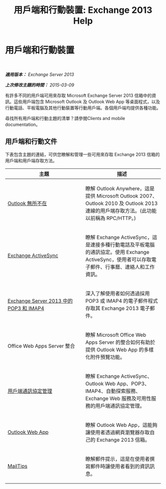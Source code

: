 ﻿---
title: '用戶端和行動裝置: Exchange 2013 Help'
TOCTitle: 用戶端和行動裝置
ms:assetid: d67342e7-6ee0-4228-9f84-721b2a53fb4c
ms:mtpsurl: https://technet.microsoft.com/zh-tw/library/JJ150572(v=EXCHG.150)
ms:contentKeyID: 50474289
ms.date: 05/21/2018
mtps_version: v=EXCHG.150
ms.translationtype: MT
---

# 用戶端和行動裝置

 

_**適用版本：** Exchange Server 2013_

_**上次修改主題的時間：** 2015-03-09_

有許多不同的用戶端可用來存取 Microsoft Exchange Server 2013 信箱中的資訊。這些用戶端包含 Microsoft Outlook 及 Outlook Web App 等桌面程式，以及行動電話、平板電腦及其他行動裝置等行動用戶端。各個用戶端均提供各種功能。

尋找所有用戶端和行動主題的清單？請參閱Clients and mobile documentation。

## 用戶端和行動文件

下表包含主題的連結，可供您瞭解和管理一些可用來存取 Exchange 2013 信箱的用戶端和用戶端存取方法。


<table>
<colgroup>
<col style="width: 50%" />
<col style="width: 50%" />
</colgroup>
<thead>
<tr class="header">
<th>主題</th>
<th>描述</th>
</tr>
</thead>
<tbody>
<tr class="odd">
<td><p><a href="outlook-anywhere-exchange-2013-help.md">Outlook 無所不在</a></p></td>
<td><p>瞭解 Outlook Anywhere，這是提供 Microsoft Outlook 2007、Outlook 2010 及 Outlook 2013 連線的用戶端存取方法。(此功能以前稱為 RPC/HTTP。)</p></td>
</tr>
<tr class="even">
<td><p><a href="exchange-activesync-exchange-2013-help.md">Exchange ActiveSync</a></p></td>
<td><p>瞭解 Exchange ActiveSync，這是連接多種行動電話及平板電腦的通訊協定。使用 Exchange ActiveSync，使用者可以存取電子郵件、行事曆、連絡人和工作資訊。</p></td>
</tr>
<tr class="odd">
<td><p><a href="pop3-and-imap4-in-exchange-server-2013-exchange-2013-help.md">Exchange Server 2013 中的 POP3 和 IMAP4</a></p></td>
<td><p>深入了解使用者如何透過採用 POP3 或 IMAP4 的電子郵件程式存取其 Exchange 2013 電子郵件。</p></td>
</tr>
<tr class="even">
<td><p>Office Web Apps Server 整合</p></td>
<td><p>瞭解 Microsoft Office Web Apps Server 的整合如何有助於提供 Outlook Web App 的多樣化附件預覽功能。</p></td>
</tr>
<tr class="odd">
<td><p><a href="client-protocol-management-exchange-2013-help.md">用戶端通訊協定管理</a></p></td>
<td><p>瞭解 Exchange ActiveSync、Outlook Web App、POP3、IMAP4、自動探索服務、Exchange Web 服務及可用性服務的用戶端通訊協定管理。</p></td>
</tr>
<tr class="even">
<td><p><a href="outlook-web-app-exchange-2013-help.md">Outlook Web App</a></p></td>
<td><p>瞭解 Outlook Web App，這能夠讓使用者透過網頁瀏覽器存取自己的 Exchange 2013 信箱。</p></td>
</tr>
<tr class="odd">
<td><p><a href="https://docs.microsoft.com/zh-tw/exchange/clients-and-mobile-in-exchange-online/mailtips/mailtips">MailTips</a></p></td>
<td><p>瞭解郵件提示，這是在使用者撰寫郵件時讓使用者看到的資訊訊息。</p></td>
</tr>
</tbody>
</table>

